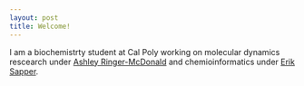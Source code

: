 ```yaml
---
layout: post
title: Welcome!
---
```


I am a biochemistrty student at Cal Poly working on molecular dynamics rescearch under [Ashley Ringer-McDonald](https://armcdona.github.io) and chemioinformatics under [Erik Sapper](https://esapper.github.io).
